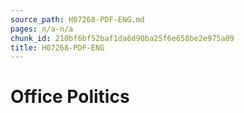 ```yaml
---
source_path: H07268-PDF-ENG.md
pages: n/a-n/a
chunk_id: 210bf6bf52baf1da6d90ba25f6e658be2e975a09
title: H07268-PDF-ENG
---
```

# Office Politics
